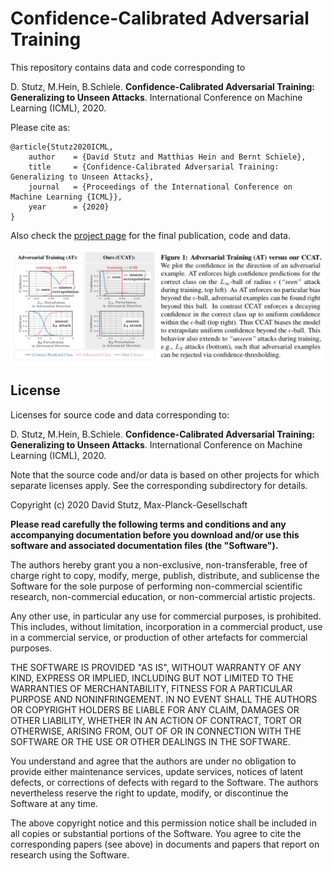 # Confidence-Calibrated Adversarial Training

This repository contains data and code corresponding to

D. Stutz, M.Hein, B.Schiele. **Confidence-Calibrated Adversarial Training: Generalizing to Unseen Attacks**. International Conference on Machine Learning (ICML), 2020.

Please cite as:

    @article{Stutz2020ICML,
	    author    = {David Stutz and Matthias Hein and Bernt Schiele},
	    title     = {Confidence-Calibrated Adversarial Training: Generalizing to Unseen Attacks},
	    journal   = {Proceedings of the International Conference on Machine Learning {ICML}},
	    year      = {2020}
	}


Also check the [project page](https://davidstutz.de/projects/confidence-calibrated-adversarial-training/) for the final publication, code and data.

![Confidence-Calibrated Adversarial Training.](screenshot.jpg?raw=true "Confidence-Calibrated Adversarial Training.")

## License

Licenses for source code and data corresponding to:

D. Stutz, M.Hein, B.Schiele. **Confidence-Calibrated Adversarial Training: Generalizing to Unseen Attacks**. International Conference on Machine Learning (ICML), 2020.

Note that the source code and/or data is based on other projects for which separate licenses apply. See the corresponding subdirectory for details.

Copyright (c) 2020 David Stutz, Max-Planck-Gesellschaft

**Please read carefully the following terms and conditions and any accompanying documentation before you download and/or use this software and associated documentation files (the "Software").**

The authors hereby grant you a non-exclusive, non-transferable, free of charge right to copy, modify, merge, publish, distribute, and sublicense the Software for the sole purpose of performing non-commercial scientific research, non-commercial education, or non-commercial artistic projects.

Any other use, in particular any use for commercial purposes, is prohibited. This includes, without limitation, incorporation in a commercial product, use in a commercial service, or production of other artefacts for commercial purposes.

THE SOFTWARE IS PROVIDED "AS IS", WITHOUT WARRANTY OF ANY KIND, EXPRESS OR IMPLIED, INCLUDING BUT NOT LIMITED TO THE WARRANTIES OF MERCHANTABILITY, FITNESS FOR A PARTICULAR PURPOSE AND NONINFRINGEMENT. IN NO EVENT SHALL THE AUTHORS OR COPYRIGHT HOLDERS BE LIABLE FOR ANY CLAIM, DAMAGES OR OTHER LIABILITY, WHETHER IN AN ACTION OF CONTRACT, TORT OR OTHERWISE, ARISING FROM, OUT OF OR IN CONNECTION WITH THE SOFTWARE OR THE USE OR OTHER DEALINGS IN THE SOFTWARE.

You understand and agree that the authors are under no obligation to provide either maintenance services, update services, notices of latent defects, or corrections of defects with regard to the Software. The authors nevertheless reserve the right to update, modify, or discontinue the Software at any time.

The above copyright notice and this permission notice shall be included in all copies or substantial portions of the Software. You agree to cite the corresponding papers (see above) in documents and papers that report on research using the Software.

